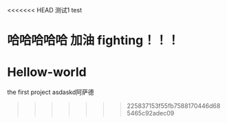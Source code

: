 <<<<<<< HEAD
测试1
test

哈哈哈哈哈
加油
fighting！！！
=======
# Hellow-world
the first project
asdaskd阿萨德
>>>>>>> 225837153f55fb7588170446d685465c92adec09
